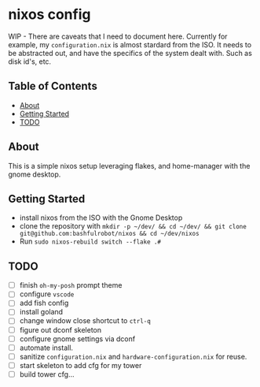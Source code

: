 # nixos config

WIP - There are caveats that I need to document here. Currently for example, my `configuration.nix` is almost stardard from the ISO. It needs to be abstracted out, and have the specifics of the system dealt with. Such as disk id's, etc.

## Table of Contents

- [About](#about)
- [Getting Started](#getting_started)
- [TODO](#todo)

## About <a name = "about"></a>

This is a simple nixos setup leveraging flakes, and home-manager with the gnome desktop. 

## Getting Started <a name = "getting_started"></a>

- install nixos from the ISO with the Gnome Desktop
- clone the repository with `mkdir -p ~/dev/ && cd ~/dev/ && git clone git@github.com:bashfulrobot/nixos && cd ~/dev/nixos`
- Run `sudo nixos-rebuild switch --flake .#`

## TODO <a name = "todo"></a>

- [ ] finish `oh-my-posh` prompt theme
- [ ] configure `vscode`
- [ ] add fish config
- [ ] install goland
- [ ] change window close shortcut to `ctrl-q`
- [ ] figure out dconf skeleton
- [ ] configure gnome settings via dconf
- [ ] automate install.
- [ ] sanitize `configuration.nix` and `hardware-configuration.nix` for reuse.
- [ ] start skeleton to add cfg for my tower
- [ ] build tower cfg...
